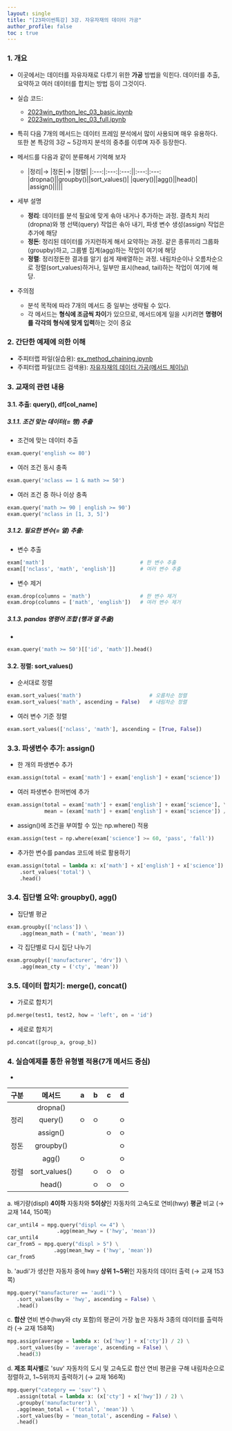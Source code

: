 ```yaml
---
layout: single
title: "[23파이썬특강] 3강. 자유자재의 데이터 가공"
author_profile: false
toc : true
---
```


### 1. 개요
- 이곳에서는 데이터를 자유자재로 다루기 위한 **가공** 방법을 익힌다. 데이터를 추출, 요약하고 여러 데이터를 합치는 방법 등이 그것이다. 
- 실습 코드: 
	- [2023win_python_lec_03_basic.ipynb](https://github.com/hursoo/2023_winter_python-lecture/blob/main/excise_code/2023win_python_lec_03_basic.ipynb)
    - [2023win_python_lec_03_full.ipynb](https://github.com/hursoo/2023_winter_python-lecture/blob/main/excise_code/2023win_python_lec_03_full.ipynb)
- 특히 다음 7개의 메서드는 데이터 프레임 분석에서 많이 사용되며 매우 유용하다. 또한 본 특강의 3강 ~ 5강까지 분석의 중추를 이루며 자주 등장한다.
- 메서드를 다음과 같이 분류해서 기억해 보자
    - |정리|&rarr; |정돈|&rarr; |정렬|
|:---:|:---:|:---:||:---:|:---:
|dropna()||groupby()||sort_values()|
|query()||agg()||head()|
|assign()|||||



- 세부 설명
    - **정리**: 데이터를 분석 필요에 맞게 솎아 내거나 추가하는 과정. 결측치 처리(dropna)와 행 선택(query) 작업은 솎아 내기, 파생 변수 생성(assign) 작업은 추가에 해당
    - **정돈**: 정리된 데이터를 가지런하게 해서 요약하는 과정. 같은 종류끼리 그룹화(groupby)하고, 그룹별 집계(agg)하는 작업이 여기에 해당
    - **정렬**: 정리정돈한 결과를 알기 쉽게 재배열하는 과정. 내림차순이나 오름차순으로 정렬(sort_values)하거나, 일부만 표시(head, tail)하는 작업이 여기에 해당.
- 주의점
    - 분석 목적에 따라 7개의 메서드 중 일부는 생략될 수 있다. 
    - 각 메서드는 **형식에 조금씩 차이**가 있으므로, 메서드에게 일을 시키려면 **명령어를 각각의 형식에 맞게 입력**하는 것이 중요

### 2. 간단한 예제에 의한 이해
- 주피터랩 파일(실습용): [ex_method_chaining.ipynb](https://github.com/hursoo/2023_winter_python-lecture/blob/main/excise_code/ex_method_chaining.ipynb)
- 주피터랩 파일(코드 검색용): [자유자재의 데이터 가공(메서드 체이닝)](http://hursoo.github.io/ex_method_chaining/)

### 3. 교재의 관련 내용
#### 3.1. 추출: query(), df[col_name]
##### 3.1.1. 조건 맞는 데이터(= 행) 추출
- 조건에 맞는 데이터 추출
```python
exam.query('english <= 80')
```
- 여러 조건 동시 충족
```python
exam.query('nclass == 1 & math >= 50')
```
- 여러 조건 중 하나 이상 충족
```python
exam.query('math >= 90 | english >= 90')
exam.query('nclass in [1, 3, 5]')
```

##### 3.1.2. 필요한 변수(= 열) 추출: 
- 변수 추출
```python
exam['math']                               # 한 변수 추출
exam[['nclass', 'math', 'english']]        # 여러 변수 추출
```
- 변수 제거
```python
exam.drop(columns = 'math')                # 한 변수 제거
exam.drop(columns = ['math', 'english'])   # 여러 변수 제거
```

##### 3.1.3. pandas 명령어 조합 (행과 열 추출)
- 
```python
exam.query('math >= 50')[['id', 'math']].head()
```

#### 3.2. 정렬: sort_values()
- 순서대로 정렬
```python
exam.sort_values('math')                      # 오름차순 정렬
exam.sort_values('math', ascending = False)   # 내림차순 정렬
```
- 여러 변수 기준 정렬
```python
exam.sort_values(['nclass', 'math'], ascending = [True, False])
```

### 3.3. 파생변수 추가: assign()
- 한 개의 파생변수 추가
```python
exam.assign(total = exam['math'] + exam['english'] + exam['science'])
```
- 여러 파생변수 한꺼번에 추가
```python
exam.assign(total = exam['math'] + exam['english'] + exam['science'], \
            mean = (exam['math'] + exam['english'] + exam['science']) / 3)
```
- assign()에 조건을 부여할 수 있는 np.where() 적용
```python
exam.assign(test = np.where(exam['science'] >= 60, 'pass', 'fall'))
```
- 추가한 변수를 pandas 코드에 바로 활용하기
```python
exam.assign(total = lambda x: x['math'] + x['english'] + x['science']) \
    .sort_values('total') \
    .head()
```

### 3.4. 집단별 요약: groupby(), agg()
- 집단별 평균
```python
exam.groupby(['nclass']) \
    .agg(mean_math = ('math', 'mean'))
```
- 각 집단별로 다시 집단 나누기
```python
exam.groupby(['manufacturer', 'drv']) \
    .agg(mean_cty = ('cty', 'mean'))
```

### 3.5. 데이터 합치기: merge(), concat()
- 가로로 합치기
```python
pd.merge(test1, test2, how = 'left', on = 'id')
```
- 세로로 합치기
```python
pd.concat([group_a, group_b])
```

### 4. 실습예제를 통한 유형별 적용(7개 메서드 중심)

- 
|구분|메서드|a|b|c|d|
|:---:|:---:|:---:|:---:|:---:|:---:|
||dropna()|||||
|정리|query()|ㅇ|ㅇ||ㅇ|
||assign()|||ㅇ|ㅇ|
|정돈|groupby()||||ㅇ|
||agg()|ㅇ|||ㅇ|
|정렬|sort_values()||ㅇ|ㅇ|ㅇ|
||head()||ㅇ|ㅇ|ㅇ|


a. 배기량(displ) **4이하** 자동차와 **5이상**인 자동차의 고속도로 연비(hwy) **평균** 비교 (&rarr; 교재 144, 150쪽)

```python
car_until4 = mpg.query("displ <= 4") \
                .agg(mean_hwy = ('hwy', 'mean'))
car_until4
car_from5 = mpg.query("displ > 5") \
               .agg(mean_hwy = ('hwy', 'mean'))
car_from5
```

b. 'audi'가 생산한 자동차 중에 hwy **상위 1~5위**인 자동차의 데이터 출력 (&rarr; 교재 153쪽)
```python
mpg.query("manufacturer == 'audi'") \
   .sort_values(by = 'hwy', ascending = False) \
   .head()
```
c. **합산** 연비 변수(hwy와 cty 포함)의 평균이 가장 높은 자동차 3종의 데이터를 출력하라 (&rarr; 교재 158쪽)
```python
mpg.assign(average = lambda x: (x['hwy'] + x['cty']) / 2) \
   .sort_values(by = 'average', ascending = False) \
   .head(3)
```
d. **제조 회사별**로 'suv' 자동차의 도시 및 고속도로 합산 연비 평균을 구해 내림차순으로 정렬하고, 1~5위까지 출력하기 (&rarr; 교재 166쪽)
```python
mpg.query("category == 'suv'") \
   .assign(total = lambda x: (x['cty'] + x['hwy']) / 2) \
   .groupby('manufacturer') \
   .agg(mean_total = ('total', 'mean')) \
   .sort_values(by = 'mean_total', ascending = False) \
   .head()
```
